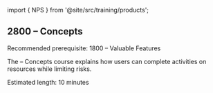 import { NPS } from '@site/src/training/products';

## 2800 <NPS /> – Concepts

Recommended prerequisite: 1800 <NPS /> – Valuable Features

The <NPS /> – Concepts course explains how users can complete activities on resources while limiting risks.

Estimated length: 10 minutes
